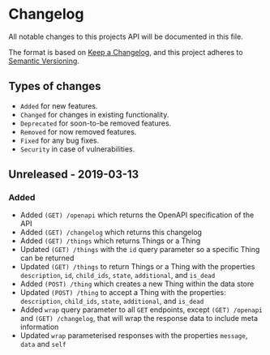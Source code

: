 # Changelog
All notable changes to this projects API will be documented in this file.

The format is based on [Keep a Changelog](https://keepachangelog.com/en/1.0.0/), and this project adheres to [Semantic Versioning](https://semver.org/spec/v2.0.0.html).

## Types of changes
- `Added` for new features.
- `Changed` for changes in existing functionality.
- `Deprecated` for soon-to-be removed features.
- `Removed` for now removed features.
- `Fixed` for any bug fixes.
- `Security` in case of vulnerabilities.

## Unreleased - 2019-03-13
### Added
- Added `(GET) /openapi` which returns the OpenAPI specification of the API
- Added `(GET) /changelog` which returns this changelog
- Added `(GET) /things` which returns Things or a Thing
- Updated `(GET) /things` with the `id` query parameter so a specific Thing can be returned
- Updated `(GET) /things` to return Things or a Thing with the properties `description`, `id`, `child_ids`, `state`, `additional`, and `is_dead`
- Added `(POST) /thing` which creates a new Thing within the data store
- Updated `(POST) /thing` to accept a Thing with the properties: `description`, `child_ids`, `state`, `additional`, and `is_dead`
- Added `wrap` query parameter to all `GET` endpoints, except `(GET) /openapi` and `(GET) /changelog`, that will wrap the response data to include meta information
- Updated `wrap` parameterised responses with the properties `message`, `data` and `self`